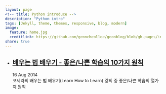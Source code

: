 ```yaml
---
layout: page
<!-- title: Python introduce -->
description: "Python intro"
tags: [Jekyll, theme, themes, responsive, blog, modern]
image:
  feature: home.jpg
  creditlink: https://github.com/geoncheollee/geonblog/blob/gh-pages/images/home.jpg
share: true
---
```


<html>
<body>

<ul class="posts">
    <!-- This loops through the paginated posts -->
      <li>
        <h2>
          <a href="/geonblog/study/">배우는 법 배우기 - 좋은/나쁜 학습의 10가지 원칙</a>
        </h2>
        <p>
          <span class="date">16 Aug 2014</span><br>
          <span class="description">코세라의 배우는 법 배우기(Learn How to Learn) 강의 중 좋은/나쁜 학습의 열가지 원칙</span>
        </p>
      </li>

<br><br>

</body>
</html>

<!-- 이미지 기능 -->
<figure>
	<a href="https://github.com/geoncheollee/geonblog/blob/gh-pages/images/VD_1.JPG"><img src="https://github.com/geoncheollee/geonblog/blob/gh-pages/images/VD_1.JPG" alt=""></a>
</figure>

<!-- 이미지 기능 -->
<figure>
	<a href="https://github.com/geoncheollee/geonblog/blob/gh-pages/images/VD_2.JPG"><img src="https://github.com/geoncheollee/geonblog/blob/gh-pages/images/VD_2.JPG" alt=""></a>
</figure>

<!-- 이미지 기능 -->
<figure>
	<a href="https://github.com/geoncheollee/geonblog/blob/gh-pages/images/VD_3.JPG"><img src="https://github.com/geoncheollee/geonblog/blob/gh-pages/images/VD_3.JPG" alt=""></a>
</figure>

<!-- 이미지 기능 -->
<figure>
	<a href="https://github.com/geoncheollee/geonblog/blob/gh-pages/images/VD_4.JPG"><img src="https://github.com/geoncheollee/geonblog/blob/gh-pages/images/VD_4.JPG" alt=""></a>
</figure>

